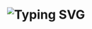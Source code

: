 <div align="center">
    <h1>
        <img src="[1](https://readme-typing-svg.herokuapp.com?font=Jetbrains+mono&size=40&duration=3000&color=33FF33&center=true&vCenter=true&width=435&lines=Привет..+Я+)[Ваше имя];Это..;..мой+Github..;" alt="Typing SVG"/>
    </h1>
</div>
